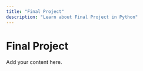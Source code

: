 ```yaml
---
title: "Final Project"
description: "Learn about Final Project in Python"
---
```


# Final Project

Add your content here.
